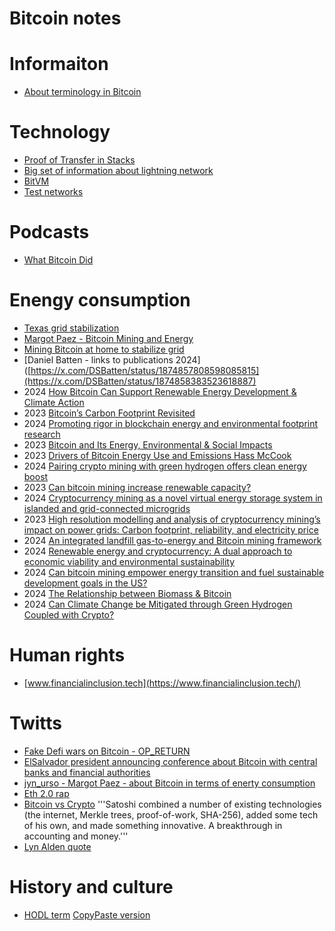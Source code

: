 # Bitcoin notes

# Informaiton

* [About terminology in Bitcoin](https://dergigi.com/2022/06/27/the-words-we-use-in-bitcoin/)

# Technology

* [Proof of Transfer in Stacks](https://docs.stacks.co/docs/understand-stacks/proof-of-transfer)
* [Big set of information about lightning network](https://wiki.ion.radar.tech/tutorials/nodes/lighting-at-home)
* [BitVM](https://storopoli.com/blog/bitvm/)
* [Test networks](https://velascommerce.com/bitcoin-test-networks-comparison-regtest-simnet-signet-testnet3-testnet4-and-mutinynet/)

# Podcasts

* [What Bitcoin Did](https://www.whatbitcoindid.com/)

# Enengy consumption

* [Texas grid stabilization](https://twitter.com/chadeverett/status/1531837494840500224)
* [Margot Paez - Bitcoin Mining and Energy](https://www.btcpolicy.org/articles/comment-to-the-white-house)
* [Mining Bitcoin at home to stabilize grid](https://bitcoinmagazine.com/business/getting-paid-for-home-bitcoin-miner-energy)
* [Daniel Batten - links to publications 2024]([https://x.com/DSBatten/status/1874857808598085815](https://x.com/DSBatten/status/1874858383523618887)
* 2024 [How Bitcoin Can Support Renewable Energy Development & Climate Action](https://pubs.acs.org/doi/10.1021/acssuschemeng.3c05445)
* 2023 [Bitcoin’s Carbon Footprint Revisited](https://www.mdpi.com/2078-1547/14/3/35)
* 2024 [Promoting rigor in blockchain energy and environmental footprint research](https://www.sciencedirect.com/science/article/pii/S2096720923000441?via%3Dihub)
* 2023 [Bitcoin and Its Energy, Environmental & Social Impacts](https://www.mdpi.com/2078-1547/14/4/47)
* 2023 [Drivers of Bitcoin Energy Use and Emissions Hass McCook](https://link.springer.com/chapter/10.1007/978-3-031-32415-4_2)
* 2024 [Pairing crypto mining with green hydrogen offers clean energy boost](https://www.sciencedaily.com/releases/2024/03/240325172414.htm)
* 2023 [Can bitcoin mining increase renewable capacity?](https://www.sciencedirect.com/science/article/pii/S0928765523000313)
* 2024 [Cryptocurrency mining as a novel virtual energy storage system in islanded and grid-connected microgrids](https://www.sciencedirect.com/science/article/pii/S0142061524001364)
* 2023 [High resolution modelling and analysis of cryptocurrency mining’s impact on power grids: Carbon footprint, reliability, and electricity price](https://www.sciencedirect.com/science/article/pii/S266679242300015X)
* 2024 [An integrated landfill gas-to-energy and Bitcoin mining framework](https://www.sciencedirect.com/science/article/pii/S0959652624029652?via%3Dihub)
* 2024 [Renewable energy and cryptocurrency: A dual approach to economic viability and environmental sustainability](https://www.cell.com/heliyon/fulltext/S2405-8440(24)15796-9)
* 2024 [Can bitcoin mining empower energy transition and fuel sustainable development goals in the US?](https://www.sciencedirect.com/science/article/abs/pii/S0959652624002464)
* 2024 [The Relationship between Biomass & Bitcoin](https://www.mdpi.com/2071-1050/16/18/7919)
* 2024 [Can Climate Change be Mitigated through Green Hydrogen Coupled with Crypto?](https://www.cetjournal.it/cet/24/114/061.pdf)

# Human rights

* [www.financialinclusion.tech](https://www.financialinclusion.tech/)

# Twitts

* [Fake Defi wars on Bitcoin - OP_RETURN](https://twitter.com/notgrubles/status/1187470076833697794)
* [ElSalvador president announcing conference about Bitcoin with central banks and financial authorities](https://twitter.com/nayibbukele/status/1526029996787216387)
* [jyn_urso - Margot Paez - about Bitcoin in terms of enerty consumption](https://twitter.com/jyn_urso/status/1508899761319038983)
* [Eth 2.0 rap](https://twitter.com/JoeConsorti/status/1533937107454111745)
* [Bitcoin vs Crypto](https://twitter.com/LynAldenContact/status/1538669596592447488) '''Satoshi combined a number of existing technologies (the internet, Merkle trees, proof-of-work, SHA-256), added some tech of his own, and made something innovative. A breakthrough in accounting and money.'''
* [Lyn Alden quote](https://twitter.com/LynAldenContact/status/1538669604293296130)

# History and culture

* [HODL term](https://bitcointalk.org/index.php?topic=375643.0) [CopyPaste version](data/I_AM_HODLING.md)
